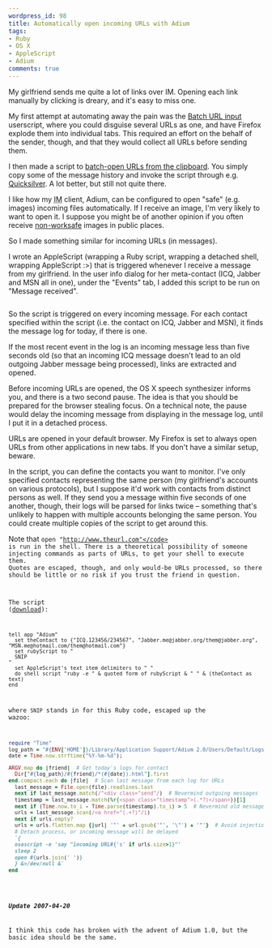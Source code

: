 ```yaml
---
wordpress_id: 98
title: Automatically open incoming URLs with Adium
tags:
- Ruby
- OS X
- AppleScript
- Adium
comments: true
---
```

My girlfriend sends me quite a lot of links over IM. Opening each link manually by clicking is dreary, and it's easy to miss one.

My first attempt at automating away the pain was the <a href="http://userscripts.org/scripts/show/3279">Batch URL input</a> userscript, where you could disguise several URLs as one, and have Firefox explode them into individual tabs. This required an effort on the behalf of the sender, though, and that they would collect all URLs before sending them.

I then made a script to <a href="/2006/07/batch-open-urls-from-clipboard/">batch-open URLs from the clipboard</a>. You simply copy some of the message history and invoke the script through e.g. <a href="http://quicksilver.blacktree.com/">Quicksilver</a>. A lot better, but still not quite there.

I like how my <abbr title="Instant Messaging">IM</abbr> client, Adium, can be configured to open "safe" (e.g. images) incoming files automatically. If I receive an image, I'm very likely to want to open it. I suppose you might be of another opinion if you often receive <a href="http://en.wikipedia.org/wiki/Not_safe_for_work">non-worksafe</a> images in public places.

So I made something similar for incoming URLs (in messages).

<!--more-->

I wrote an AppleScript (wrapping a Ruby script, wrapping a detached shell, wrapping AppleScript :&gt;) that is triggered whenever I receive a message from my girlfriend. In the user info dialog for her meta-contact (ICQ, Jabber and MSN all in one), under the "Events" tab, I added this script to be run on "Message received".

<p class="center"><img src="/uploads/adium-incoming_urls_info.png" alt="" /></p>

So the script is triggered on every incoming message. For each contact specified within the script (i.e. the contact on ICQ, Jabber and MSN), it finds the message log for today, if there is one.

If the most recent event in the log is an incoming message less than five seconds old (so that an incoming ICQ message doesn't lead to an old outgoing Jabber message being processed), links are extracted and opened.

Before incoming URLs are opened, the OS X speech synthesizer informs you, and there is a two second pause. The idea is that you should be prepared for the browser stealing focus. On a technical note, the pause would delay the incoming message from displaying in the message log, until I put it in a detached process.

URLs are opened in your default browser. My Firefox is set to always open URLs from other applications in new tabs. If you don't have a similar setup, beware.

In the script, you can define the contacts you want to monitor. I've only specified contacts representing the same person (my girlfriend's accounts on various protocols), but I suppose it'd work with contacts from distinct persons as well. If they send you a message within five seconds of one another, though, their logs will be parsed for links twice &ndash; something that's unlikely to happen with multiple accounts belonging the same person. You could create multiple copies of the script to get around this.

Note that <code>open "http://www.theurl.com"</code> is run in the shell. There is a theoretical possibility of someone injecting commands as parts of URLs, to get your shell to execute them. Quotes are escaped, though, and only would-be URLs processed, so there should be little or no risk if you trust the friend in question.

The script (<a href="/uploads/Adium%20-%20open%20incoming%20URLs.scpt">download</a>):

``` applescript
tell app "Adium"
  set theContact to {"ICQ.123456/234567", "Jabber.me@jabber.org/them@jabber.org", "MSN.me@hotmail.com/them@hotmail.com"}
  set rubyScript to "
  SNIP
"
  set AppleScript's text item delimiters to " "
  do shell script "ruby -e " & quoted form of rubyScript & " " & (theContact as text)
end
```

where <code>SNIP</code> stands in for this Ruby code, escaped up the wazoo:

``` ruby
require "Time"
log_path = "#{ENV['HOME']}/Library/Application Support/Adium 2.0/Users/Default/Logs";
date = Time.now.strftime("%Y-%m-%d");

ARGV.map do |friend|  # Get today's logs for contact
  Dir["#{log_path}/#{friend}/*(#{date}).html"].first
end.compact.each do |file|  # Scan last message from each log for URLs
  last_message = File.open(file).readlines.last
  next if last_message.match(/^<div class="send"/)  # Nevermind outgoing messages
  timestamp = last_message.match(%r{<span class="timestamp">(.*?)</span>})[1]
  next if (Time.now.to_i - Time.parse(timestamp).to_i) > 5  # Nevermind old messages
  urls = last_message.scan(/<a href="(.+?)"/i)
  next if urls.empty?
  urls = urls.flatten.map {|url| '"' + url.gsub('"', '\"') + '"'}  # Avoid injections
  # Detach process, or incoming message will be delayed
  `{
  osascript -e 'say "incoming URL#{'s' if urls.size>1}"'
  sleep 2
  open #{urls.join(' ')}
  } &>/dev/null &`
end
```

<div class="updated">
<h5>Update 2007-04-20</h5>
I think this code has broken with the advent of Adium 1.0, but the basic idea should be the same.
</div>
